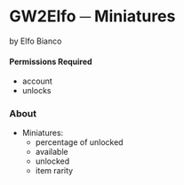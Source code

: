 # GW2Elfo ─ Miniatures
by Elfo Bianco

#### Permissions Required
* account
* unlocks

### About
* Miniatures:
  * percentage of unlocked
  * available
  * unlocked
  * item rarity
